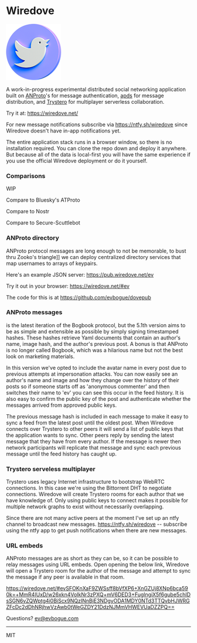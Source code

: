 # Wiredove 

![Wiredove Logo](dove_sm.png)

A work-in-progress experimental distributed social networking application built on [ANProto](https://anproto.com/)'s for message authentication, [apds](https://apds.anproto.com/) for message distribution, and [Trystero](https://github.com/dmotz/trystero) for multiplayer serverless collaboration.

Try it at: https://wiredove.net/

For new message notifications subscribe via https://ntfy.sh/wiredove since Wiredove doesn't have in-app notifications yet.

The entire application stack runs in a browser window, so there is no installation required. You can clone the repo down and deploy it anywhere. But because all of the data is local-first you will have the same experience if you use the official Wiredove deployment or do it yourself. 

### Comparisons

WIP

Compare to Bluesky's ATProto

Compare to Nostr

Compare to Secure-Scuttlebot

### ANProto directory

ANProto protocol messages are long enough to not be memorable, to bust thru Zooko's triangle]] we can deploy centralized directory services that map usernames to arrays of keypairs. 

Here's an example JSON server: https://pub.wiredove.net/ev

Try it out in your browser: https://wiredove.net/#ev

The code for this is at https://github.com/evbogue/dovepub

### ANProto messages

[](https://anproto.com/)  is the latest iteration of the Bogbook protocol, but the 5.1th version aims to be as simple and extensible as possible by simply signing timestamped hashes. These hashes retrieve Yaml documents that contain an author's name, image hash, and the author's previous post. A bonus is that ANProto is no longer called Bogbook, which was a hilarious name but not the best look on marketing materials. 

In this version we've opted to include the avatar name in every post due to previous attempts at impersonation attacks. You can now easily see an author's name and image and how they change over the history of their posts so if someone starts off as 'anonymous commenter' and then switches their name to 'ev' you can see this occur in the feed history. It is also easy to confirm the public key of the post and authenticate whether the messages arrived from approved public keys.

The previous message hash is included in each message to make it easy to sync a feed from the latest post until the oldest post. When Wiredove connects over Trystero to other peers it will send a list of public keys that the application wants to sync. Other peers reply by sending the latest message that they have from every author. If the message is newer then network participants will replicate that message and sync each previous message until the feed history has caught up.

### Trystero serveless multiplayer

Trystero uses legacy Internet infrastructure to bootstrap WebRTC connections. In this case we're using the Bittorrent DHT to negotiate connections. Wiredove will create Trystero rooms for each author that we have knowledge of. Only using public keys to connect makes it possible for multiple network graphs to exist without necessarily overlapping.

Since there are not many active peers at the moment I've set up an ntfy channel to broadcast new messages. https://ntfy.sh/wiredove -- subscribe using the ntfy app to get push notifications when there are new messages.

### URL embeds

ANProto messages are as short as they can be, so it can be possible to relay messages using URL embeds. Open opening the below link, Wiredove will open a Trystero room for the author of the message and attempt to sync the message if any peer is available in that room. 

https://wiredove.net/#evSFOKnXaF9ZWSsff8bVfXP6+XnGZUj8XNp6bca590k=+MmR4IUxD/w26xkn4VoIkNr3zPXQ+mV6DED3+FuglngiX5f6gube5chIDsSGN6vZQWptg4i0BiScx9NQzINnBjE3NDgyODA1MDY0NTd3TTQvbHJWRGZFcDc2dDhNRjhwVzAwb0tWeGZDY21DdzNJMmVHWEVUaDZZPQ==

Questions? ev@evbogue.com

---
MIT
